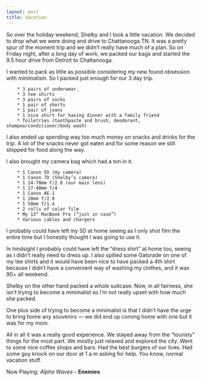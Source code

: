 ```yaml
---
layout: post
title: Vacation
---
```

So over the holiday weekend, Shelby and I took a little vacation. We decided to drop what we were doing and drive to Chattanooga TN. It was a pretty spur of the moment trip and we didn’t really have much of a plan. So on Friday night, after a long day of work, we packed our bags and started the 9.5 hour drive from Detroit to Chattanooga.

I wanted to pack as little as possible considering my new found obsession with _minimalism_. So I packed just enough for our 3 day trip. 

		* 3 pairs of underwear.
		* 3 tee shirts
		* 3 pairs of socks
		* 1 pair of shorts
		* 1 pair of jeans
		* 1 nice shirt for having dinner with a family friend
		* Toiletries (toothpaste and brush, deodorant, shampoo/conditioner/body wash)

I also ended up spending way too much money on snacks and drinks for the trip. A lot of the snacks never got eaten and for some reason we still stopped for food along the way.

I also brought my camera bag which had a ton in it.

		* 1 Canon 5D (my camera)
		* 1 Canon 7D (Shelby’s camera)
		* 1 24-70mm f/2.8 (our main lens)
		* 1 17-40mm f/4
		* 1 Canon AE-1
		* 1 28mm f/2.8
		* 1 50mm f/1.4
		* 2 rolls of color film
		* My 13” MacBook Pro (“just in case”)
		* Various cables and chargers

I probably could have left my 5D at home seeing as I only shot film the entire time but I honestly thought I was going to use it.

In hindsight I probably could have left the “dress shirt” at home too, seeing as I didn’t really need to dress up. I also spilled some Gatorade on one of my tee shirts and it would have been nice to have packed a 4th shirt because I didn’t have a convenient way of washing my clothes, and it was 90+ all weekend. 

Shelby on the other hand packed a whole suitcase. Now, in all fairness, she isn’t trying to become a minimalist so I’m not really upset with how much she packed.

One plus side of trying to become a minimalist is that I didn’t have the urge to bring home any souvenirs — we did end up coming home with one but it was for my mom.   

All in all it was a really good experience. We stayed away from the “touristy” things for the most part. We mostly just relaxed and explored the city. Went to some nice coffee shops and bars. Had the best burgers of our lives. Had some guy knock on our door at 1 a.m asking for help. You know, normal vacation stuff.

Now Playing:  _Alpha Waves_ - __Enemies__

